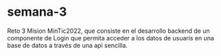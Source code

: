 # semana-3

Reto 3 Mision MinTic2022, que consiste en el desarrollo backend de un componente de Login que permita acceder a los datos de usuaris en una base de datos a través de una api sencilla.

